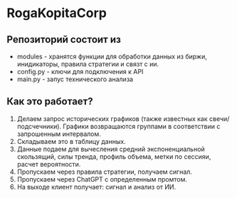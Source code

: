 # RogaKopitaCorp

## Репозиторий состоит из 
- modules - хранятся функции для обработки данных из биржи, инидикаторы, правила стратегии и связт с ии.
- config.py - ключи для подключения к API
- main.py - запус технического анализа

## Как это работает?
1. Делаем запрос исторических графиков (также известных как свечи/подсчечники). Графики возвращаются группами в соответствии с запрошенным интервалом.
2. Складываем это в таблицу данных.
3. Данные подаем для вычесления средний экспоненциальной скользящий, силы тренда, профиль объема, метки по сессияи, расчет вероятности.
4. Пропускаем через правила стратегии, получаем сигнал.
5. Пропускаем через ChatGPT c определенным промтом.
6. На выходе клиент получает: сигнал и анализ от ИИ.